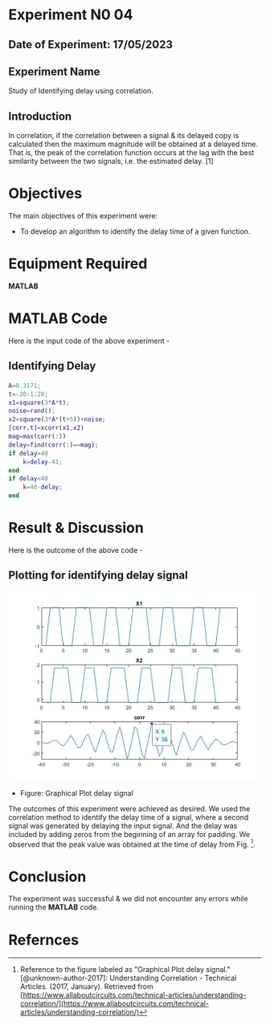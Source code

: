 
# Experiment N0 04
## Date of Experiment: 17/05/2023
## Experiment Name
Study of Identifying delay using correlation.
## Introduction
In correlation, if the correlation between a signal & its delayed copy is calculated then the maximum magnitude will be obtained at a delayed time. That is, the peak of the correlation function occurs at the lag with the best similarity between the two signals, i.e. the estimated delay. [1]

# Objectives 
The main objectives of this experiment were:

- To develop an algorithm to identify the delay time of a given function.


# Equipment Required
**MATLAB**

# MATLAB Code
Here is the input code of the above experiment -

## Identifying Delay
```matlab
A=0.3171;
t=-20:1:20;
x1=square(3*A*t);
noise=rand();
x2=square(3*A*(t+5))+noise;
[corr,t]=xcorr(x1,x2)
mag=max(corr(:))
delay=find(corr(:)==mag);
if delay>40
    k=delay-41;
end
if delay<40
    k=40-delay;
end
```
# Result & Discussion
Here is the outcome of the above code -
## Plotting for identifying delay signal
![Graphical Plot delay signal](image/delay.jpg)
- Figure: Graphical Plot delay signal

The outcomes of this experiment were achieved as desired. We used the correlation method to identify the delay time of a signal, where a second signal was generated by delaying the input signal. And the delay was included by adding zeros from the beginning of an array for padding. We observed that the peak value was obtained at the time of delay from Fig. [^delay].

# Conclusion
The experiment was successful & we did not encounter any errors while running the **MATLAB** code.
# Refernces
[^delay]: Reference to the figure labeled as "Graphical Plot delay signal."
[@unknown-author-2017]: Understanding Correlation - Technical Articles. (2017, January). Retrieved from [https://www.allaboutcircuits.com/technical-articles/understanding-correlation/](https://www.allaboutcircuits.com/technical-articles/understanding-correlation/)

